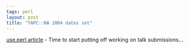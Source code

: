 ```yaml
---
tags: perl
layout: post
title: "YAPC::NA 2004 dates set"
---
```




<a href="http://use.perl.org/article.pl?sid=03/10/21/1625234&mode=nested&tid=25">use.perl article</a> - Time to start putting off working on talk submissions...


